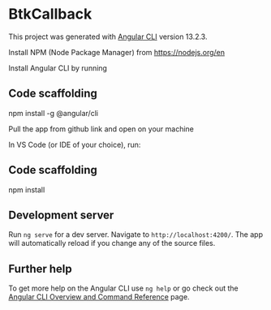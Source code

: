 # BtkCallback

This project was generated with [Angular CLI](https://github.com/angular/angular-cli) version 13.2.3.

Install NPM (Node Package Manager) from https://nodejs.org/en

Install Angular CLI by running
 
## Code scaffolding

npm install -g @angular/cli

Pull the app from github link and open on your machine

In VS Code (or IDE of your choice), run:

## Code scaffolding
npm install

## Development server

Run `ng serve` for a dev server. Navigate to `http://localhost:4200/`. The app will automatically reload if you change any of the source files.

## Further help

To get more help on the Angular CLI use `ng help` or go check out the [Angular CLI Overview and Command Reference](https://angular.io/cli) page.